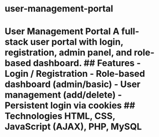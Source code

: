 # user-management-portal
# User Management Portal  A full-stack user portal with login, registration, admin panel, and role-based dashboard.  ## Features - Login / Registration - Role-based dashboard (admin/basic) - User management (add/delete) - Persistent login via cookies  ## Technologies HTML, CSS, JavaScript (AJAX), PHP, MySQL 
